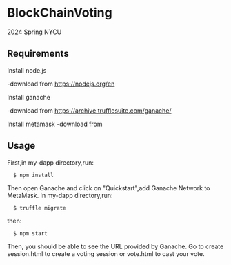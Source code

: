 # BlockChainVoting
2024 Spring NYCU

## Requirements
Install node.js

-download from https://nodejs.org/en

Install ganache

-download from https://archive.trufflesuite.com/ganache/

Install metamask
-download from 



## Usage
First,in my-dapp directory,run:

      $ npm install

Then open Ganache and click on "Quickstart",add Ganache Network to MetaMask.
In my-dapp directory,run:

      $ truffle migrate

then:

      $ npm start

Then, you should be able to see the URL provided by Ganache. Go to create session.html to create a voting session or vote.html to cast your vote.


